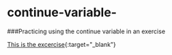 # continue-variable-
###Practicing using the continue variable in an exercise 

[This is the excercise](https://edube.org/learn/pe-1/lab-the-continue-statement-the-ugly-vowel-eater-3){:target="_blank"}


